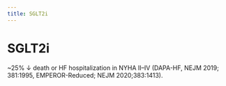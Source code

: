 ```yaml
---
title: SGLT2i
---
```

# SGLT2i


~25% ↓ death or HF hospitalization in NYHA II–IV (DAPA-HF, NEJM 2019; 381:1995, EMPEROR-Reduced; NEJM 2020;383:1413).
